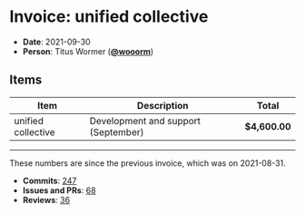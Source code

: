 # Invoice: unified collective

*   **Date**: 2021-09-30
*   **Person**: Titus Wormer ([**@wooorm**](https://github.com/wooorm))

## Items

| Item               | Description                         | Total         |
| ------------------ | ----------------------------------- | ------------- |
| unified collective | Development and support (September) | **$4,600.00** |

***

These numbers are since the previous invoice, which was on 2021-08-31.

*   **Commits**:
    [247](https://github.com/search?q=author%3Awooorm+committer-date%3A%222021-08-31..2021-09-30%22)
*   **Issues and PRs**: [68](https://github.com/search?q=author%3Awooorm+created%3A%222021-08-31..2021-09-30%22)
*   **Reviews**: [36](https://github.com/search?q=reviewed-by%3Awooorm+created%3A%222021-08-31..2021-09-30%22)
